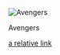 ![Avengers](https://github.com/akshayjraju/Akshay-Class-work/blob/master/the_avengers.jpg)


Avengers 


[a relative link](README.md)

